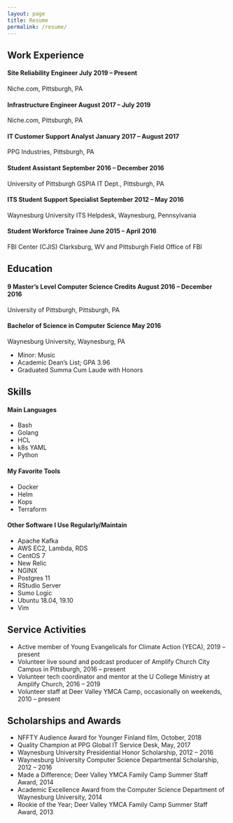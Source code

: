 ```yaml
---
layout: page
title: Resume
permalink: /resume/
---
```

## Work Experience

#### Site Reliability Engineer               July 2019 – Present
Niche.com, Pittsburgh, PA

#### Infrastructure Engineer                 August 2017 – July 2019
Niche.com, Pittsburgh, PA

#### IT Customer Support Analyst        January 2017 – August 2017
PPG Industries, Pittsburgh, PA

#### Student Assistant                  September 2016 – December 2016
University of Pittsburgh GSPIA IT Dept., Pittsburgh, PA

#### ITS Student Support Specialist     September 2012 – May 2016
Waynesburg University ITS Helpdesk, Waynesburg, Pennsylvania

#### Student Workforce Trainee          June 2015 – April 2016
FBI Center (CJIS) Clarksburg, WV and Pittsburgh Field Office of FBI

## Education
#### 9 Master’s Level Computer Science Credits          August 2016 – December 2016
University of Pittsburgh, Pittsburgh, PA

#### Bachelor of Science in Computer Science            May 2016
Waynesburg University, Waynesburg, PA
- Minor: Music
- Academic Dean’s List; GPA 3.96
- Graduated Summa Cum Laude with Honors

## Skills
#### Main Languages
- Bash
- Golang
- HCL
- k8s YAML
- Python

#### My Favorite Tools
- Docker
- Helm
- Kops
- Terraform

#### Other Software I Use Regularly/Maintain
- Apache Kafka
- AWS EC2, Lambda, RDS
- CentOS 7
- New Relic
- NGINX
- Postgres 11
- RStudio Server
- Sumo Logic
- Ubuntu 18.04, 19.10
- Vim

## Service Activities
- Active member of Young Evangelicals for Climate Action (YECA), 2019 –
  present
- Volunteer live sound and podcast producer of Amplify Church City
  Campus in Pittsburgh, 2016 – present
- Volunteer tech coordinator and mentor at the U College Ministry at
  Amplify Church, 2016 – 2019 
- Volunteer staff at Deer Valley YMCA Camp, occasionally on weekends,
  2010 – present

## Scholarships and Awards
- NFFTY Audience Award for Younger Finland film, October, 2018
- Quality Champion at PPG Global IT Service Desk, May, 2017
- Waynesburg University Presidential Honor Scholarship, 2012 – 2016
- Waynesburg University Computer Science Departmental Scholarship, 2012
  – 2016
- Made a Difference; Deer Valley YMCA Family Camp Summer Staff Award,
  2014
- Academic Excellence Award from the Computer Science Department of
  Waynesburg University, 2014
- Rookie of the Year; Deer Valley YMCA Family Camp Summer Staff Award,
  2013

